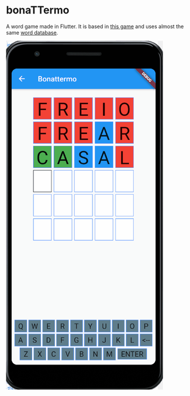 # bonaTTermo

A word game made in Flutter. It is based in [this game](https://term.ooo/) and uses almost the same [word database](https://github.com/fserb/pt-br).

![](assets/bonaTTermo.gif)